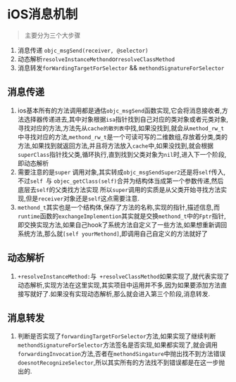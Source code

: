 # iOS消息机制

> 主要分为三个大步骤
1. 消息传递 `objc_msgSend(receiver, @selector)`
2. 动态解析`resolveInstanceMethond`or`resolveClassMethod`
3. 消息转发`forWardingTargetForSelector` && `methondSignatureForSelector`

## 消息传递
1. ios基本所有的方法调用都是通估`objc_msgSend`函数实现,它会将消息接收者,方法选择器传递进去,其中对象根据`isa`指针找到自己对应的类对象或者元类对象,寻找对应的方法,方法先从`cache的散列表`中找,如果没找到,就会从`method_rw_t`中寻找对应的方法,`methond_rw_t`是一个可读可写的二维数组,存放着分类,类的方法,如果找到就返回方法,并且将方法放入`cache`中,如果没找到,就会根据`superClass`指针找父类,循环执行,直到找到父类对象为`nil`时,进入下一个阶段,即动态解析
2. 需要注意的是`super` 调用对象,其实转成`objc_msgSendSuper2`还是将`self`传入,不过`self `与 `objec_getClass(self)`合并为结构体当成第一个参数传递,然后底层去`self`的父类找方法实现 所以`super`调用的实质是从父类开始寻找方法实现,但是`receiver`对象还是`self`这点需要注意.
3. `methond_t`其实也是一个结构体,保存了方法的名称,实现的指针,描述信息,而`runtime`函数的`exchangeImplemention`其实就是交换`methond_t`中的`Fptr`指针,即交换实现方法,如果自己hook了系统方法自定义了一些方法,如果想重新调回系统方法,那么就`[self yourMethond]`,即调用自己自定义的方法就好了

## 动态解析

1. `+resolveInstanceMethod:`与` +resolveClassMethod`如果实现了,就代表实现了动态解析,实现方法在这里实现,其实项目中运用并不多,因为如果要添加方法直接写就好了.如果没有实现动态解析,那么就会进入第三个阶段,消息转发.

## 消息转发

1. 判断是否实现了`forwardingTargetForSelector`方法,如果实现了继续判断`methondSignatureForSelector`方法签名是否实现,如果都实现了,就会调用`forwardingInvocation`方法,否者在`methondSingature`中抛出找不到方法错误`doesnotRecognizeSelector`,所以其实所有的方法找不到错误都是在这一步抛出的.
